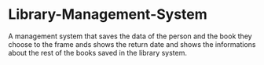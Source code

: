 # Library-Management-System
A management system that saves the data of the person and the book they choose to the frame ands shows the return date and shows the informations about the rest of the books saved in the library system.
